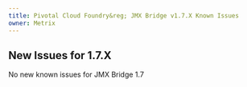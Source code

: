 ```yaml
---
title: Pivotal Cloud Foundry&reg; JMX Bridge v1.7.X Known Issues
owner: Metrix
---
```

## New Issues for 1.7.X

No new known issues for JMX Bridge 1.7
